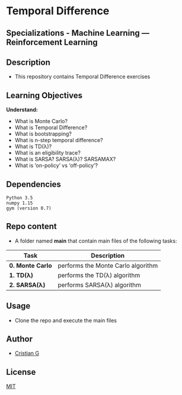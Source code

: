 # Temporal Difference

## Specializations - Machine Learning ― Reinforcement Learning

## Description

* This repository contains Temporal Difference exercises

## Learning Objectives

**Understand:**

* What is Monte Carlo?
* What is Temporal Difference?
* What is bootstrapping?
* What is n-step temporal difference?
* What is TD(λ)?
* What is an eligibility trace?
* What is SARSA? SARSA(λ)? SARSAMAX?
* What is ‘on-policy’ vs ‘off-policy’?



## Dependencies
```
Python 3.5
numpy 1.15
gym (version 0.7)
```

## Repo content
* A folder named **main** that contain main files of the following tasks:

| Task | Description |
| --- | --- |
|**0. Monte Carlo**| performs the Monte Carlo algorithm
|**1. TD(λ)**| performs the TD(λ) algorithm
|**2. SARSA(λ)**|  performs SARSA(λ) algorithm


## Usage
* Clone the repo and execute the main files

## Author
- [Cristian G](https://github.com/cristian-fg)

## License
[MIT](https://choosealicense.com/licenses/mit/)
